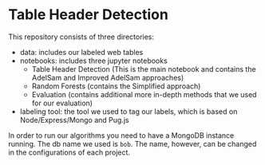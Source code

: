 # Table Header Detection

This repository consists of three directories:
- data: includes our labeled web tables
- notebooks: includes three jupyter notebooks
  - Table Header Detection (This is the main notebook and contains the AdelSam and Improved AdelSam approaches)
  - Random Forests (contains the Simplified approach)
  - Evaluation (contains additional more in-depth methods that we used for our evaluation)
- labeling tool: the tool we used to tag our labels, which is based on Node/Express/Mongo and Pug.js

In order to run our algorithms you need to have a MongoDB instance running. The db name we used is `bob`. The name, however, can be changed in the configurations of each project.
